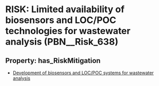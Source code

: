 # RISK: __Limited availability of biosensors and LOC/POC technologies for wastewater analysis__ (PBN__Risk_638)

## Property: has_RiskMitigation

* [Development of biosensors and LOC/POC systems for wastewater analysis](PBN__RiskMitigation_882)

